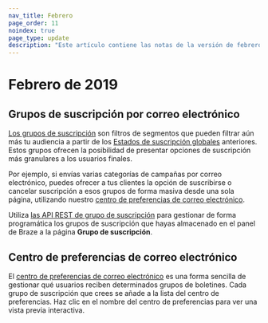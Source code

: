 ```yaml
---
nav_title: Febrero
page_order: 11
noindex: true
page_type: update
description: "Este artículo contiene las notas de la versión de febrero de 2019."
---
```

# Febrero de 2019

## Grupos de suscripción por correo electrónico

[Los grupos de suscripción]({{site.baseurl}}/user_guide/message_building_by_channel/email/managing_user_subscriptions/#subscription-groups) son filtros de segmentos que pueden filtrar aún más tu audiencia a partir de los [Estados de suscripción globales]({{site.baseurl}}/user_guide/message_building_by_channel/email/managing_user_subscriptions/) anteriores. Estos grupos ofrecen la posibilidad de presentar opciones de suscripción más granulares a los usuarios finales.

Por ejemplo, si envías varias categorías de campañas por correo electrónico, puedes ofrecer a tus clientes la opción de suscribirse o cancelar suscripción a esos grupos de forma masiva desde una sola página, utilizando nuestro [centro de preferencias de correo electrónico](#email-preference-center).

Utiliza [las API REST de grupo de suscripción]({{site.baseurl}}/api/endpoints/subscription_groups/) para gestionar de forma programática los grupos de suscripción que hayas almacenado en el panel de Braze a la página **Grupo de suscripción**.

## Centro de preferencias de correo electrónico

El [centro de preferencias de correo electrónico]({{site.baseurl}}/user_guide/message_building_by_channel/email/managing_user_subscriptions/#email-preference-center) es una forma sencilla de gestionar qué usuarios reciben determinados grupos de boletines. Cada grupo de suscripción que crees se añade a la lista del centro de preferencias. Haz clic en el nombre del centro de preferencias para ver una vista previa interactiva.

